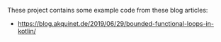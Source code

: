 These project contains some example code from these blog articles:
* https://blog.akquinet.de/2019/06/29/bounded-functional-loops-in-kotlin/
